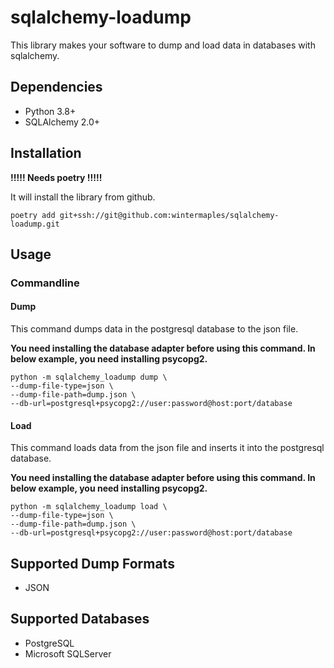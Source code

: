 # sqlalchemy-loadump
This library makes your software to dump and load data in databases with sqlalchemy.

## Dependencies
- Python 3.8+
- SQLAlchemy 2.0+

## Installation
**!!!!! Needs poetry !!!!!** 

It will install the library from github.

```commandline
poetry add git+ssh://git@github.com:wintermaples/sqlalchemy-loadump.git
```

## Usage
### Commandline
#### Dump
This command dumps data in the postgresql database to the json file.

**You need installing the database adapter before using this command. In below example, you need installing psycopg2.**

```commandline
python -m sqlalchemy_loadump dump \
--dump-file-type=json \
--dump-file-path=dump.json \
--db-url=postgresql+psycopg2://user:password@host:port/database
```

#### Load
This command loads data from the json file and inserts it into the postgresql database.

**You need installing the database adapter before using this command. In below example, you need installing psycopg2.**

```commandline
python -m sqlalchemy_loadump load \
--dump-file-type=json \
--dump-file-path=dump.json \
--db-url=postgresql+psycopg2://user:password@host:port/database
```

## Supported Dump Formats
- JSON

## Supported Databases
- PostgreSQL
- Microsoft SQLServer
